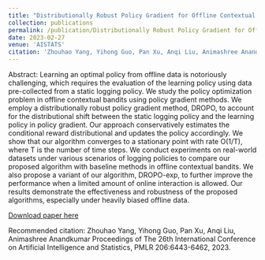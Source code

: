 ```yaml
---
title: "Distributionally Robust Policy Gradient for Offline Contextual Bandits"
collection: publications
permalink: /publication/Distributionally Robust Policy Gradient for Offline Contextual Bandits
date: 2023-02-27
venue: 'AISTATS'
citation: 'Zhouhao Yang, Yihong Guo, Pan Xu, Anqi Liu, Animashree Anandkumar Proceedings of The 26th International Conference on Artificial Intelligence and Statistics, PMLR 206:6443-6462, 2023.'
---
```

Abstract: Learning an optimal policy from offline data is notoriously challenging, which requires the evaluation of the learning policy using data pre-collected from a static logging policy. We study the policy optimization problem in offline contextual bandits using policy gradient methods. We employ a distributionally robust policy gradient method, DROPO, to account for the distributional shift between the static logging policy and the learning policy in policy gradient. Our approach conservatively estimates the conditional reward distributional and updates the policy accordingly. We show that our algorithm converges to a stationary point with rate O(1/T), where T is the number of time steps. We conduct experiments on real-world datasets under various scenarios of logging policies to compare our proposed algorithm with baseline methods in offline contextual bandits. We also propose a variant of our algorithm, DROPO-exp, to further improve the performance when a limited amount of online interaction is allowed. Our results demonstrate the effectiveness and robustness of the proposed algorithms, especially under heavily biased offline data.

[Download paper here](http://Zhouhao-Yang.github.io/files/yang23f.pdf)

Recommended citation: Zhouhao Yang, Yihong Guo, Pan Xu, Anqi Liu, Animashree Anandkumar Proceedings of The 26th International Conference on Artificial Intelligence and Statistics, PMLR 206:6443-6462, 2023.
